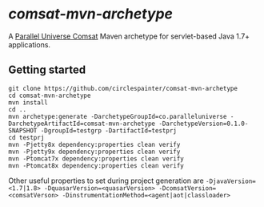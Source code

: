 # *comsat-mvn-archetype*

A [Parallel Universe Comsat](http://www.paralleluniverse.co/comsat/) Maven archetype for servlet-based Java 1.7+ applications.

## Getting started

```
git clone https://github.com/circlespainter/comsat-mvn-archetype
cd comsat-mvn-archetype
mvn install
cd ..
mvn archetype:generate -DarchetypeGroupId=co.paralleluniverse -DarchetypeArtifactId=comsat-mvn-archetype -DarchetypeVersion=0.1.0-SNAPSHOT -DgroupId=testgrp -DartifactId=testprj
cd testprj
mvn -Pjetty8x dependency:properties clean verify
mvn -Pjetty9x dependency:properties clean verify
mvn -Ptomcat7x dependency:properties clean verify
mvn -Ptomcat8x dependency:properties clean verify
```

Other useful properties to set during project generation are `-DjavaVersion=<1.7|1.8> -DquasarVersion=<quasarVersion> -DcomsatVersion=<comsatVerson> -DinstrumentationMethod=<agent|aot|classloader>`

